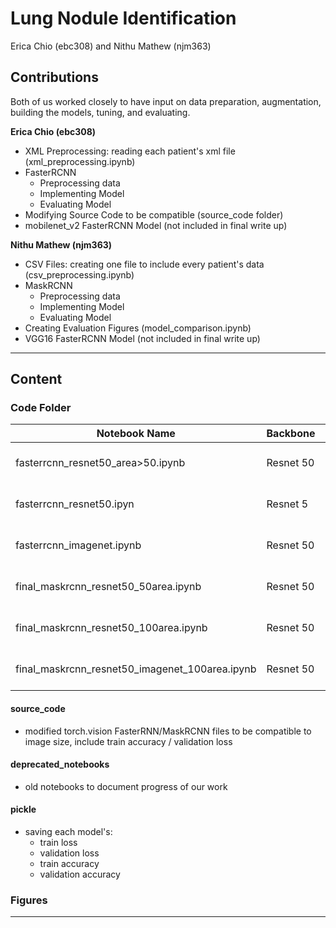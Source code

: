 # Lung Nodule Identification
Erica Chio (ebc308) and Nithu Mathew (njm363)


##  Contributions
Both of us worked closely to have input on data preparation, augmentation, building the models, tuning, and evaluating.

**Erica Chio (ebc308)** 
  * XML Preprocessing: reading each patient's xml file (xml_preprocessing.ipynb)
  * FasterRCNN
    * Preprocessing data 
    * Implementing Model
    * Evaluating Model
  * Modifying Source Code to be compatible (source_code folder)
  * mobilenet_v2 FasterRCNN Model (not included in final write up) 

**Nithu Mathew (njm363)**
  * CSV Files: creating one file to include every patient's data (csv_preprocessing.ipynb)
  * MaskRCNN
    * Preprocessing data
    * Implementing Model
    * Evaluating Model
  * Creating Evaluation Figures (model_comparison.ipynb)
  * VGG16 FasterRCNN Model (not included in final write up) 
  
--- 
  
## Content

### Code Folder

| Notebook Name | Backbone      | Model         | Dataset       | Area         |
| ------------- | ------------- | ------------- | ------------- |------------- |
| fasterrcnn_resnet50_area>50.ipynb | Resnet 50 | Faster RCNN | COCO | area >= 50 |
| fasterrcnn_resnet50.ipyn | Resnet 5  | Faster RCNN  | COCO | area >= 100  |
| fasterrcnn_imagenet.ipynb | Resnet 50 | Faster RCNN  | imageNET | area >= 100  |
| final_maskrcnn_resnet50_50area.ipynb | Resnet 50  | MaskRCNN | COCO | area >= 50 |
| final_maskrcnn_resnet50_100area.ipynb | Resnet 50  | MaskRCNN | COCO | area >= 100  |
| final_maskrcnn_resnet50_imagenet_100area.ipynb | Resnet 50 | MaskRCNN | imageNET  | area >= 100 |

#### source_code 
* modified torch.vision FasterRNN/MaskRCNN files to be compatible to image size, include train accuracy / validation loss

#### deprecated_notebooks
* old notebooks to document progress of our work

#### pickle
* saving each model's:
  * train loss
  * validation loss
  * train accuracy
  * validation accuracy
  
 ### Figures
 
---

